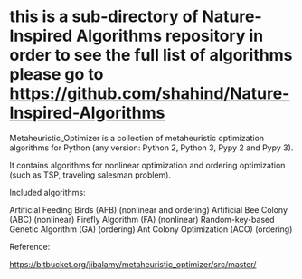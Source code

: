 # this is a sub-directory of Nature-Inspired Algorithms repository in order to see the full list of algorithms please go to https://github.com/shahind/Nature-Inspired-Algorithms

Metaheuristic_Optimizer is a collection of metaheuristic optimization algorithms for Python (any version: Python 2, Python 3, Pypy 2 and Pypy 3).

It contains algorithms for nonlinear optimization and ordering optimization (such as TSP, traveling salesman problem).

Included algorithms:

Artificial Feeding Birds (AFB) (nonlinear and ordering)
Artificial Bee Colony (ABC) (nonlinear)
Firefly Algorithm (FA) (nonlinear)
Random-key-based Genetic Algorithm (GA) (ordering)
Ant Colony Optimization (ACO) (ordering)

Reference:

https://bitbucket.org/jibalamy/metaheuristic_optimizer/src/master/
